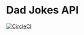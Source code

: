 # Dad Jokes API

[![CircleCI](https://circleci.com/gh/mthmulders/dad-joke-api.svg?style=svg)](https://circleci.com/gh/mthmulders/dad-joke-api)
